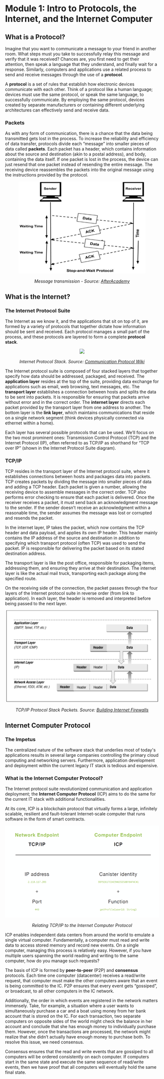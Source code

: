 # Module 1: Intro to Protocols, the Internet, and the Internet Computer

## What is a Protocol?

Imagine that you want to communicate a message to your friend in another room. What steps must you take to successfully relay this message and verify that it was received? Chances are, you first need to get their attention, then speak a language that they understand, and finally wait for a response. Similarly, computers and applications use a related process to send and receive messages through the use of a **protocol**.

A **protocol** is a set of rules that establish how electronic devices communicate with each other. Think of a protocol like a human language; devices must use the same protocol, or speak the same language, to successfully communicate. By employing the same protocol, devices created by separate manufacturers or containing different underlying architectures can effectively send and receive data.

### Packets
As with any form of communication, there is a chance that the data being transmitted gets lost in the process. To increase the reliability and efficiency of data transfer, protocols divide each “message” into smaller pieces of data called **packets**. Each packet has a header, which contains information about the source and destination (akin to a postal address), and body, containing the data itself. If one packet is lost in the process, the device can just resend that one packet instead of resending the entire message. The receiving device reassembles the packets into the original message using the instructions provided by the protocol. 

<p align="center"><img src="images/packets.jpg" height="300"/> </p>
<p align="center"> <i> Message transmission - Source: <a href="https://afteracademy.com/blog/what-is-stop-and-wait-protocol"> AfterAcademy</a></i></p>

## What is the Internet?

### The Internet Protocol Suite
The Internet as we know it, and the applications that sit on top of it, are formed by a variety of protocols that together dictate how information should be sent and received. Each protocol manages a small part of the process, and these protocols are layered to form a complete **protocol stack**.

<p align="center"><img src="https://upload.wikimedia.org/wikipedia/en/thumb/a/a6/Internet_layering.svg/717px-Internet_layering.svg.png" height="300"/> </p>

<p align="center"> <i> Internet Protocol Stack. Source: <a href="https://en.wikipedia.org/wiki/Communication_protocol"> Communication Protocol Wiki</a></i></p>

The Internet protocol suite is composed of four stacked layers that together specify how data should be addressed, packaged, and received. The **application layer** resides at the top of the suite, providing data exchange for applications such as email, web browsing, text messages, etc. The **transport layer** establishes a connection between hosts and splits the data to be sent into packets. It is responsible for ensuring that packets arrive without error and in the correct order. The **internet layer** directs each packet provided by the transport layer from one address to another. The bottom layer is the **link layer**, which maintains communications that reside on a single network segment (think devices physically connected via ethernet within a home).

Each layer has several possible protocols that can be used. We’ll focus on the two most prominent ones: Transmission Control Protocol (TCP) and the Internet Protocol (IP), often referred to as TCP/IP as shorthand for “TCP over IP” (shown in the Internet Protocol Suite diagram).

### TCP/IP
TCP resides in the transport layer of the Internet protocol suite, where it establishes connections between hosts and packages data into packets. TCP creates packets by dividing the message into smaller pieces of data and adding a TCP header. Each packet is given a number, allowing the receiving device to assemble messages in the correct order. TCP also performs error checking to ensure that each packet is delivered. Once the receiver receives a packet, it must send back an acknowledgment message to the sender. If the sender doesn’t receive an acknowledgment within a reasonable time, the sender assumes the message was lost or corrupted and resends the packet.

In the internet layer, IP takes the packet, which now contains the TCP header and data payload, and applies its own IP header. This header mainly contains the IP address of the source and destination in addition to specifying which transport protocol (often TCP) was used to send the packet. IP is responsible for delivering the packet based on its stated destination address.

The transport layer is like the post office, responsible for packaging items, addressing them, and ensuring they arrive at their destination. The internet layer is like the actual mail truck, transporting each package along the specified route. 

On the receiving side of the connection, the packet passes through the four layers of the Internet protocol suite in reverse order (from link to application). In each layer, the header is removed and interpreted before being passed to the next layer.

<p align="center">
  <img src=images/packet-headers.gif height="300"/>
</p>

<p align="center"> <i> TCP/IP Protocol Stack Packets. Source: <a href="http://web.deu.edu.tr/doc/oreily/networking/firewall/ch06_03.htm"> Building Internet Firewalls</a></i></p>

## Internet Computer Protocol

### The Impetus
The centralized nature of the software stack that underlies most of today's applications results in several large companies controlling the primary cloud computing and networking servers. Furthermore, application development and deployment within the current legacy IT stack is tedious and expensive.

### What is the Internet Computer Protocol?
The Internet protocol suite revolutionized communication and application deployment; the **Internet Computer Protocol** (ICP) aims to do the same for the current IT stack with additional functionalities.

At its core, ICP is a blockchain protocol that virtually forms a large, infinitely scalable, resilient and fault-tolerant Internet-scale computer that runs software in the form of smart contracts. 

<p align="center"> <img src=images/ic-photo.png height="300"/> </p>
<p align="center"> <i> Relating TCP/IP to the Internet Computer Protocol</i></p>

ICP enables independent data centers from around the world to emulate a single virtual computer. Fundamentally, a computer must read and write data to access stored memory and record new events. On a single computer, managing this process is relatively easy. However, if you have multiple users spanning the world reading and writing to the same computer, how do you manage such requests?

The basis of ICP is formed by **peer-to-peer** (P2P) and **consensus** protocols. Each time one computer (datacenter) receives a read/write request, that computer must make the other computers aware that an event is being committed to the IC. P2P ensures that every event gets “gossiped”, or broadcast, to all other computers in the IC network.

Additionally, the order in which events are registered in the network matters immensely. Take, for example, a situation where a user wants to simultaneously purchase a car and a boat using money from her bank account that is stored on the IC. For each transaction, two separate computers on opposite sides of the world might check the balance in her account and conclude that she has enough money to individually purchase them. However, once the transactions are processed, the network might realize that she didn’t actually have enough money to purchase both. To resolve this issue, we need consensus. 

Consensus ensures that the read and write events that are gossiped to all computers will be ordered consistently on each computer. If computers start in the same state and execute the same sequence of read/write events, then we have proof that all computers will eventually hold the same final state. 
